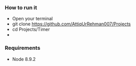 ### How to run it
- Open your terminal
- git clone https://github.com/AttiqUrRehman007/Projects
- cd Projects/Timer
- 

### Requirements
- Node 8.9.2
